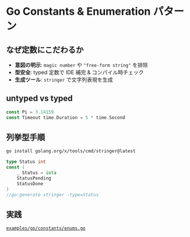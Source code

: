 # Go Constants & Enumeration パターン

## なぜ定数にこだわるか
- **意図の明示**: `magic number` や `"free‑form string"` を排除
- **型安全**: typed 定数で IDE 補完 & コンパイル時チェック
- **生成ツール**: `stringer` で文字列表現を生成

## untyped vs typed
```go
const Pi = 3.14159
const Timeout time.Duration = 5 * time.Second
```

## 列挙型手順
```bash
go install golang.org/x/tools/cmd/stringer@latest
```

```go
type Status int
const (
    _ Status = iota
    StatusPending
    StatusDone
)
//go:generate stringer -type=Status
```

## 実践
[`examples/go/constants/enums.go`](../../examples/go/constants/enums.go)
